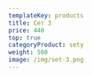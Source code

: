 ```yaml
---
templateKey: products
title: Сет 3
price: 440
top: true
categoryProduct: sety
weight: 560
image: /img/set-3.png
---
```

